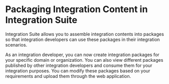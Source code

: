 <!-- loio89da0a21aa244dd0b861c7ab6287983b -->

# Packaging Integration Content in Integration Suite 

Integration Suite allows you to assemble integration contents into packages so that integration developers can use these packages in their integration scenarios.

As an integration developer, you can now create integration packages for your specific domain or organization. You can also view different packages published by other integration developers and consume them for your integration purposes. You can modify these packages based on your requirements and upload them through the web application.

